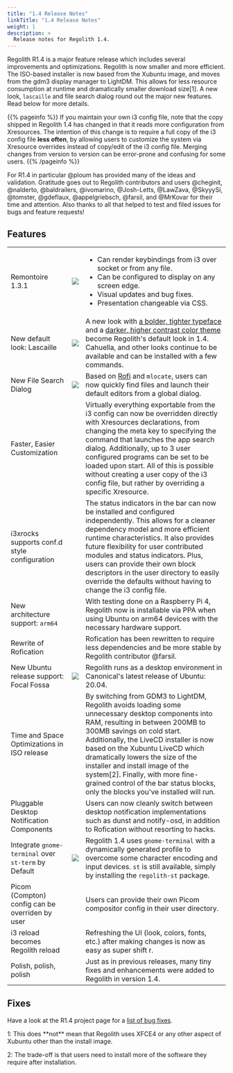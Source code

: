 ```yaml
---
title: "1.4 Release Notes"
linkTitle: "1.4 Release Notes"
weight: 1
description: >
  Release notes for Regolith 1.4.
---
```


Regolith R1.4 is a major feature release which includes several improvements and optimizations.  Regolith is now smaller and more efficient.  The ISO-based installer is now based from the Xubuntu image, and moves from the gdm3 display manager to LightDM.  This allows for less resource consumption at runtime and dramatically smaller download size[1]. A new look, `lascaille` and file search dialog round out the major new features.  Read below for more details.

{{% pageinfo %}}
If you maintain your own i3 config file, note that the copy shipped in Regolith 1.4 has changed in that it reads more configuration from Xresources.  The intention of this change is to require a full copy of the i3 config file <b>less often</b>, by allowing users to customize the system via Xresource overrides instead of copy/edit of the i3 config file.  Merging changes from version to version can be error-prone and confusing for some users.
{{% /pageinfo %}}

For R1.4 in particular @ploum has provided many of the ideas and validation.  Gratitude goes out to Regolith contributors and users @cheginit, @nalderto, @baldrailers, @ivomarino, @Josh-Letts, @LawZava, @SkyyySi, @tomster, @gdeflaux, @appelgriebsch, @farsil, and @MrKovar for their time and attention.  Also thanks to all that helped to test and filed issues for bugs and feature requests!

## Features

<table class="table">
    <tbody>
        <tr>
            <td>Remontoire 1.3.1</td>
            <td><a href="../regolith-remontoire-screenshot-131.png"><img class="shadow" src="../regolith-remontoire-screenshot-131.png"/></a></td>
            <td>
            <ul>
            <li>Can render keybindings from i3 over socket or from any file.</li>
            <li>Can be configured to display on any screen edge.</li>
            <li>Visual updates and bug fixes.</li>
            <li>Presentation changeable via CSS.</li>
            </ul>
            </td>
        </tr>
        <tr>
            <td>New default look: Lascaille</td>
            <td><a href="../regolith-screenshot-lascaille.png"><img class="shadow" src="../regolith-screenshot-lascaille.png"/></a></td>
            <td>A new look with <a href="https://www.jetbrains.com/lp/mono/">a bolder, tighter typeface</a> and a <a href="https://github.com/ayu-theme/ayu-colors">darker, higher contrast color theme</a> become Regolith's default look in 1.4.  Cahuella, and other looks continue to be available and can be installed with a few commands.</td>
        </tr>
        <tr>
            <td>New File Search Dialog</td>
            <td><a href="../regolith-screenshot-file-search.png"><img class="shadow" src="../regolith-screenshot-file-search.png"/></a></td>
            <td>Based on <a href="https://github.com/davatorium/rofi-scripts/tree/master/rofi-finder">Rofi</a> and <code>mlocate</code>, users can now quickly find files and launch their default editors from a global dialog.</td>
        </tr>
        <tr>
            <td>Faster, Easier Customization</td>
            <td></td>
            <td>Virtually everything exportable from the i3 config can now be overridden directly with Xresources declarations, from changing the meta key to specifying the command that launches the app search dialog.  Additionally, up to 3 user configured programs can be set to be loaded upon start.  All of this is possible without creating a user copy of the i3 config file, but rather by overriding a specific Xresource.</td>
        </tr>
        <tr>
            <td>i3xrocks supports conf.d style configuration</td>
            <td></td>
            <td>The status indicators in the bar can now be installed and configured independently.  This allows for a cleaner dependency model and more efficient runtime characteristics. It also provides future flexibility for user contributed modules and status indicators.  Plus, users can provide their own block descriptors in the user directory to easily override the defaults without having to change the i3 config file.</td>
        </tr>
        <tr>
            <td>New architecture support: <code>arm64</code></td>
            <td></td>
            <td>With testing done on a Raspberry Pi 4, Regolith now is installable via PPA when using Ubuntu on arm64 devices with the necessary hardware support.</td>
        </tr>
        <tr>
            <td>Rewrite of Rofication</td>
            <td></td>
            <td>Rofication has been rewritten to require less dependencies and be more stable by Regolith contributor @farsil.</td>
        </tr>
        <tr>
            <td>New Ubuntu release support: Focal Fossa</td>
            <td><a href="../regolith-screenshot-focal.png"><img class="shadow" src="../regolith-screenshot-focal.png"/></a></td>
            <td>Regolith runs as a desktop environment in Canonical's latest release of Ubuntu: 20.04.</td>
        </tr>
        <tr>
            <td>Time and Space Optimizations in ISO release</td>
            <td></td>
            <td>By switching from GDM3 to LightDM, Regolith avoids loading some unnecessary desktop components into RAM, resulting in between 200MB to 300MB savings on cold start.  Additionally, the LiveCD installer is now based on the Xubuntu LiveCD which dramatically lowers the size of the installer and install image of the system[2].  Finally, with more fine-grained control of the bar status blocks, only the blocks you've installed will run.</td>
        </tr>
        <tr>
            <td>Pluggable Desktop Notification Components</td>
            <td></td>
            <td>Users can now cleanly switch between desktop notification implementations such as dunst and notify-osd, in addition to Rofication without resorting to hacks.</td>
        </tr>
        <tr>
            <td>Integrate <code>gnome-terminal</code> over <code>st-term</code> by Default</td>
            <td><a href="../regolith-screenshot-gnome-terminal.png"><img class="shadow" src="../regolith-screenshot-gnome-terminal.png"/></a></td>
            <td>Regolith 1.4 uses <code>gnome-terminal</code> with a dynamically generated profile to overcome some character encoding and input devices.  <code>st</code> is still available, simply by installing the <code>regolith-st</code> package.</td>
        </tr>
        <tr>
            <td>Picom (Compton) config can be overriden by user</td>
            <td></td>
            <td>Users can provide their own Picom compositor config in their user directory.</td>
        </tr>
        <tr>
            <td>i3 reload becomes Regolith reload</td>
            <td></td>
            <td>Refreshing the UI (look, colors, fonts, etc.) after making changes is now as easy as <span class="text-nowrap"><span class="badge badge-warning">super</span> <span class="badge badge-warning">shift</span> <span class="badge badge-warning">r</span></span>.</td>
        </tr>
        <tr>
            <td>Polish, polish, polish</td>
            <td></td>
            <td>Just as in previous releases, many tiny fixes and enhancements were added to Regolith in version 1.4.</td>
        </tr>
    </tbody>
</table>

## Fixes

Have a look at the R1.4 project page for a [list of bug fixes](https://github.com/orgs/regolith-linux/projects/11).


<p>1: This does **not** mean that Regolith uses XFCE4 or any other aspect of Xubuntu other than the install image.</p>
<p>2: The trade-off is that users need to install more of the software they require after installation.</p>